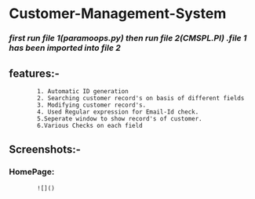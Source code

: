 # Customer-Management-System

### ***first run file 1(paramoops.py) then run   file 2(CMSPL.Pl) .file 1 has been imported into file 2***

## features:-
            1. Automatic ID generation
            2. Searching customer record's on basis of different fields
            3. Modifying customer record's.
            4. Used Regular expression for Email-Id check.
            5.Seperate window to show record's of customer.
            6.Various Checks on each field
            
            
            
##  Screenshots:-

   ### HomePage:
            ![]()

